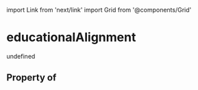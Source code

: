 import Link from 'next/link'
import Grid from '@components/Grid'

# educationalAlignment

undefined

## Property of



